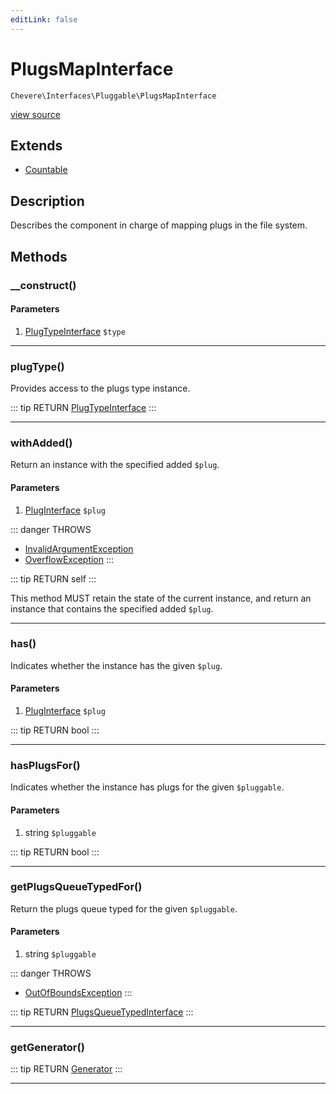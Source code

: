 ```yaml
---
editLink: false
---
```


# PlugsMapInterface

`Chevere\Interfaces\Pluggable\PlugsMapInterface`

[view source](https://github.com/chevere/chevere/blob/master/Pluggable/PlugsMapInterface.php)

## Extends

- [Countable](https://www.php.net/manual/class.countable)

## Description

Describes the component in charge of mapping plugs in the file system.

## Methods

### __construct()

#### Parameters

1. [PlugTypeInterface](./PlugTypeInterface.md) `$type`

---

### plugType()

Provides access to the plugs type instance.

::: tip RETURN
[PlugTypeInterface](./PlugTypeInterface.md)
:::

---

### withAdded()

Return an instance with the specified added `$plug`.

#### Parameters

1. [PlugInterface](./PlugInterface.md) `$plug`

::: danger THROWS
- [InvalidArgumentException](../../Exceptions/Core/InvalidArgumentException.md) 
- [OverflowException](../../Exceptions/Core/OverflowException.md) 
:::

::: tip RETURN
self
:::

This method MUST retain the state of the current instance, and return
an instance that contains the specified added `$plug`.

---

### has()

Indicates whether the instance has the given `$plug`.

#### Parameters

1. [PlugInterface](./PlugInterface.md) `$plug`

::: tip RETURN
bool
:::

---

### hasPlugsFor()

Indicates whether the instance has plugs for the given `$pluggable`.

#### Parameters

1. string `$pluggable`

::: tip RETURN
bool
:::

---

### getPlugsQueueTypedFor()

Return the plugs queue typed for the given `$pluggable`.

#### Parameters

1. string `$pluggable`

::: danger THROWS
- [OutOfBoundsException](../../Exceptions/Core/OutOfBoundsException.md) 
:::

::: tip RETURN
[PlugsQueueTypedInterface](./PlugsQueueTypedInterface.md)
:::

---

### getGenerator()

::: tip RETURN
[Generator](https://www.php.net/manual/class.generator)
:::

---
